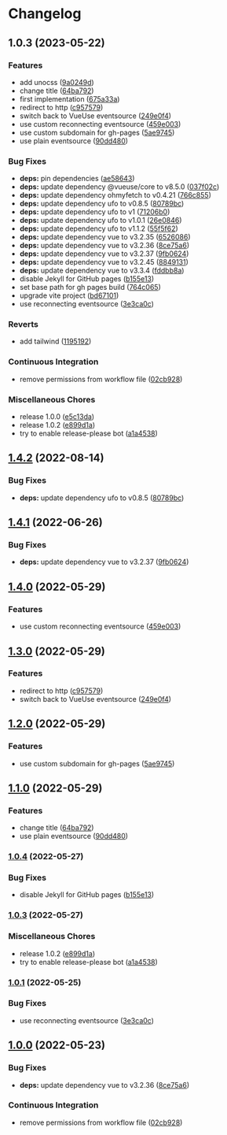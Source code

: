 # Changelog

## 1.0.3 (2023-05-22)


### Features

* add unocss ([9a0249d](https://github.com/cailloumajor/ambient-light-relay-ui/commit/9a0249da4d9a86e49b71fca401a6cdc01f512b97))
* change title ([64ba792](https://github.com/cailloumajor/ambient-light-relay-ui/commit/64ba792554b9985ef0d4215fc59898a674012830))
* first implementation ([675a33a](https://github.com/cailloumajor/ambient-light-relay-ui/commit/675a33a6e49228e879fb7d54d18ebf87790534d4))
* redirect to http ([c957579](https://github.com/cailloumajor/ambient-light-relay-ui/commit/c9575791f0fd188d93689b6b9f4ebfedb061ffe4))
* switch back to VueUse eventsource ([249e0f4](https://github.com/cailloumajor/ambient-light-relay-ui/commit/249e0f4e8026d394da5dbdb0a89793ccd2973499))
* use custom reconnecting eventsource ([459e003](https://github.com/cailloumajor/ambient-light-relay-ui/commit/459e003608dd8b716520a7e514974728760e434b))
* use custom subdomain for gh-pages ([5ae9745](https://github.com/cailloumajor/ambient-light-relay-ui/commit/5ae9745eb52d841dbd8477039a073274ac78190a))
* use plain eventsource ([90dd480](https://github.com/cailloumajor/ambient-light-relay-ui/commit/90dd480c20f5649aaa142395e7fe4ef211cfa595))


### Bug Fixes

* **deps:** pin dependencies ([ae58643](https://github.com/cailloumajor/ambient-light-relay-ui/commit/ae586433e069704030545d38039ea3ab330f76f9))
* **deps:** update dependency @vueuse/core to v8.5.0 ([037f02c](https://github.com/cailloumajor/ambient-light-relay-ui/commit/037f02c23e2064351cd68317f68743c93250573f))
* **deps:** update dependency ohmyfetch to v0.4.21 ([766c855](https://github.com/cailloumajor/ambient-light-relay-ui/commit/766c855b9f58b72af2867df254a45f32eac234eb))
* **deps:** update dependency ufo to v0.8.5 ([80789bc](https://github.com/cailloumajor/ambient-light-relay-ui/commit/80789bc0b0800b35bb110d4a5caaaae0ef771bd9))
* **deps:** update dependency ufo to v1 ([71206b0](https://github.com/cailloumajor/ambient-light-relay-ui/commit/71206b09df578692377762d140c7fba5b3b0da0f))
* **deps:** update dependency ufo to v1.0.1 ([26e0846](https://github.com/cailloumajor/ambient-light-relay-ui/commit/26e0846f220799ddaa11254c8529e4df6d3fd349))
* **deps:** update dependency ufo to v1.1.2 ([55f5f62](https://github.com/cailloumajor/ambient-light-relay-ui/commit/55f5f621eaeb50ceb5ada4761a02654f9c5b5846))
* **deps:** update dependency vue to v3.2.35 ([6526086](https://github.com/cailloumajor/ambient-light-relay-ui/commit/6526086a53a4d24de96a4b037fae775265a58a14))
* **deps:** update dependency vue to v3.2.36 ([8ce75a6](https://github.com/cailloumajor/ambient-light-relay-ui/commit/8ce75a663fb98c5040f57d19afe9ffba02413c25))
* **deps:** update dependency vue to v3.2.37 ([9fb0624](https://github.com/cailloumajor/ambient-light-relay-ui/commit/9fb0624da3f73f993cea5f7ef81eaf88a3608395))
* **deps:** update dependency vue to v3.2.45 ([8849131](https://github.com/cailloumajor/ambient-light-relay-ui/commit/88491319eee1cd9f0e9a0c11da748164357fc877))
* **deps:** update dependency vue to v3.3.4 ([fddbb8a](https://github.com/cailloumajor/ambient-light-relay-ui/commit/fddbb8a47a2abb031746b323cc31c442cea67d41))
* disable Jekyll for GitHub pages ([b155e13](https://github.com/cailloumajor/ambient-light-relay-ui/commit/b155e1332dc16ded7082c7ec83556e0d769538cd))
* set base path for gh pages build ([764c065](https://github.com/cailloumajor/ambient-light-relay-ui/commit/764c0657d1ac5ad4b856720f334dd433003a18ea))
* upgrade vite project ([bd67101](https://github.com/cailloumajor/ambient-light-relay-ui/commit/bd671018276112cb6df30d8cd4348ee4bdfb7f00))
* use reconnecting eventsource ([3e3ca0c](https://github.com/cailloumajor/ambient-light-relay-ui/commit/3e3ca0c3e28ff018c9e171c3dffce0e7cc22646d))


### Reverts

* add tailwind ([1195192](https://github.com/cailloumajor/ambient-light-relay-ui/commit/1195192fbc3f1ee01a9b1afc0e73cffeae4254d4))


### Continuous Integration

* remove permissions from workflow file ([02cb928](https://github.com/cailloumajor/ambient-light-relay-ui/commit/02cb92870af47275a5c68c1a050c966cb0564651))


### Miscellaneous Chores

* release 1.0.0 ([e5c13da](https://github.com/cailloumajor/ambient-light-relay-ui/commit/e5c13da548fd93c7531204508bb188d8e0786a14))
* release 1.0.2 ([e899d1a](https://github.com/cailloumajor/ambient-light-relay-ui/commit/e899d1a99242fc7caeb9bf8198b85bce765747de))
* try to enable release-please bot ([a1a4538](https://github.com/cailloumajor/ambient-light-relay-ui/commit/a1a4538ae166adebafa0a133574e2b83beaeef40))

## [1.4.2](https://github.com/cailloumajor/ambient-light-relay-ui/compare/v1.4.1...v1.4.2) (2022-08-14)


### Bug Fixes

* **deps:** update dependency ufo to v0.8.5 ([80789bc](https://github.com/cailloumajor/ambient-light-relay-ui/commit/80789bc0b0800b35bb110d4a5caaaae0ef771bd9))

## [1.4.1](https://github.com/cailloumajor/ambient-light-relay-ui/compare/v1.4.0...v1.4.1) (2022-06-26)


### Bug Fixes

* **deps:** update dependency vue to v3.2.37 ([9fb0624](https://github.com/cailloumajor/ambient-light-relay-ui/commit/9fb0624da3f73f993cea5f7ef81eaf88a3608395))

## [1.4.0](https://github.com/cailloumajor/ambient-light-relay-ui/compare/v1.3.0...v1.4.0) (2022-05-29)


### Features

* use custom reconnecting eventsource ([459e003](https://github.com/cailloumajor/ambient-light-relay-ui/commit/459e003608dd8b716520a7e514974728760e434b))

## [1.3.0](https://github.com/cailloumajor/ambient-light-relay-ui/compare/v1.2.0...v1.3.0) (2022-05-29)


### Features

* redirect to http ([c957579](https://github.com/cailloumajor/ambient-light-relay-ui/commit/c9575791f0fd188d93689b6b9f4ebfedb061ffe4))
* switch back to VueUse eventsource ([249e0f4](https://github.com/cailloumajor/ambient-light-relay-ui/commit/249e0f4e8026d394da5dbdb0a89793ccd2973499))

## [1.2.0](https://github.com/cailloumajor/ambient-light-relay-ui/compare/v1.1.0...v1.2.0) (2022-05-29)


### Features

* use custom subdomain for gh-pages ([5ae9745](https://github.com/cailloumajor/ambient-light-relay-ui/commit/5ae9745eb52d841dbd8477039a073274ac78190a))

## [1.1.0](https://github.com/cailloumajor/ambient-light-relay-ui/compare/v1.0.4...v1.1.0) (2022-05-29)


### Features

* change title ([64ba792](https://github.com/cailloumajor/ambient-light-relay-ui/commit/64ba792554b9985ef0d4215fc59898a674012830))
* use plain eventsource ([90dd480](https://github.com/cailloumajor/ambient-light-relay-ui/commit/90dd480c20f5649aaa142395e7fe4ef211cfa595))

### [1.0.4](https://github.com/cailloumajor/ambient-light-relay-ui/compare/v1.0.3...v1.0.4) (2022-05-27)


### Bug Fixes

* disable Jekyll for GitHub pages ([b155e13](https://github.com/cailloumajor/ambient-light-relay-ui/commit/b155e1332dc16ded7082c7ec83556e0d769538cd))

### [1.0.3](https://github.com/cailloumajor/ambient-light-relay-ui/compare/v1.0.1...v1.0.3) (2022-05-27)


### Miscellaneous Chores

* release 1.0.2 ([e899d1a](https://github.com/cailloumajor/ambient-light-relay-ui/commit/e899d1a99242fc7caeb9bf8198b85bce765747de))
* try to enable release-please bot ([a1a4538](https://github.com/cailloumajor/ambient-light-relay-ui/commit/a1a4538ae166adebafa0a133574e2b83beaeef40))

### [1.0.1](https://github.com/cailloumajor/ambient-light-relay-ui/compare/v1.0.0...v1.0.1) (2022-05-25)


### Bug Fixes

* use reconnecting eventsource ([3e3ca0c](https://github.com/cailloumajor/ambient-light-relay-ui/commit/3e3ca0c3e28ff018c9e171c3dffce0e7cc22646d))

## [1.0.0](https://github.com/cailloumajor/ambient-light-relay-ui/compare/v0.0.1...v1.0.0) (2022-05-23)


### Bug Fixes

* **deps:** update dependency vue to v3.2.36 ([8ce75a6](https://github.com/cailloumajor/ambient-light-relay-ui/commit/8ce75a663fb98c5040f57d19afe9ffba02413c25))


### Continuous Integration

* remove permissions from workflow file ([02cb928](https://github.com/cailloumajor/ambient-light-relay-ui/commit/02cb92870af47275a5c68c1a050c966cb0564651))
